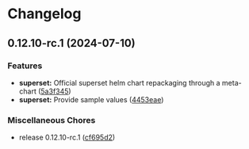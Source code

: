 # Changelog

## 0.12.10-rc.1 (2024-07-10)


### Features

* **superset:** Official superset helm chart repackaging through a meta-chart ([5a3f345](https://github.com/idirze/superset/commit/5a3f34519a53737f98846e20c4235f0ae14f7874))
* **superset:** Provide sample values ([4453eae](https://github.com/idirze/superset/commit/4453eae1e3d4804f442fcdeb6a4ada27757024f9))


### Miscellaneous Chores

* release 0.12.10-rc.1 ([cf695d2](https://github.com/idirze/superset/commit/cf695d2625a8c4d815fb5a25549897fdbdcf1140))

